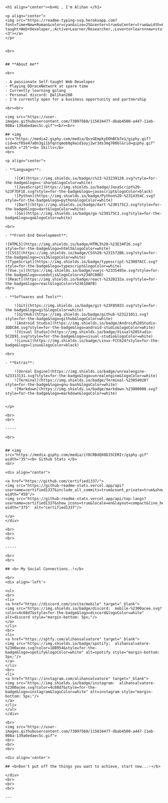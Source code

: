
    <h1 align="center"><b>Hi , I'm Alihan </h1>

    <p align="center">
    <img src="https://readme-typing-svg.herokuapp.com?font=Time+New+Roman&color=cyan&size=25&center=true&vCenter=true&width=600&height=100&lines=Self-taught+Web+Developer,;Active+Learner/Researcher,;Love+to+learn+new+stuffs..<3"></a>
    </p>


    <br>

        
    ## **About me**

    <br>

    - A passionate Self-taught Web Developer
    - Playing DDraceNetwork at spare time
    - Currently learning golang
    - Personal discord: @alihan200
    - I'm currently open for a business opportunity and partnership

    <br><br>

    <img src="https://user-images.githubusercontent.com/73097560/115834477-dbab4500-a447-11eb-908a-139a6edaec5c.gif"><br><br>

    ## <img src="https://media2.giphy.com/media/QssGEmpkyEOhBCb7e1/giphy.gif?cid=ecf05e47a0n3gi1bfqntqmob8g9aid1oyj2wr3ds3mg700bl&rid=giphy.gif" width ="25"><b> Skills</b>
    <br>

    <p align="center">

    - **Languages**:
        
        ![C#](https://img.shields.io/badge/c%23-%23239120.svg?style=for-the-badge&logo=c-sharp&logoColor=white)
        ![JavaScript](https://img.shields.io/badge/JavaScript%20-%23F7DF1E.svg?style=for-the-badge&logo=javascript&logoColor=black)
        ![Python](https://img.shields.io/badge/Python%20-%2314354C.svg?style=for-the-badge&logo=python&logoColor=white)
        ![Dart](https://img.shields.io/badge/dart-%230175C2.svg?style=for-the-badge&logo=dart&logoColor=white)
        ![Go](https://img.shields.io/badge/go-%230175C2.svg?style=for-the-badge&logo=go&logoColor=white)

    <br>   
        
    - **Front-End Development**:

    ![HTML5](https://img.shields.io/badge/HTML5%20-%23E34F26.svg?style=for-the-badge&logo=html5&logoColor=white)
    ![CSS3](https://img.shields.io/badge/CSS%20-%231572B6.svg?style=for-the-badge&logo=css3&logoColor=white)
    ![TypeScript](https://img.shields.io/badge/typescript-%23007ACC.svg?style=for-the-badge&logo=typescript&logoColor=white)
    ![Vue.js](https://img.shields.io/badge/vuejs-%2335495e.svg?style=for-the-badge&logo=vuedotjs&logoColor=%234FC08D)
    ![React](https://img.shields.io/badge/react-%2320232a.svg?style=for-the-badge&logo=react&logoColor=%2361DAFB)
    <br>

    - **Softwares and Tools**:

        ![Git](https://img.shields.io/badge/git-%23F05033.svg?style=for-the-badge&logo=git&logoColor=white)
        ![GitHub](https://img.shields.io/badge/github-%23121011.svg?style=for-the-badge&logo=github&logoColor=white)
        ![Android Studio](https://img.shields.io/badge/Android%20Studio-3DDC84.svg?style=for-the-badge&logo=android-studio&logoColor=white)
        ![Visual Studio](https://img.shields.io/badge/Visual%20Studio-5C2D91.svg?style=for-the-badge&logo=visual-studio&logoColor=white)
        ![Linux](https://img.shields.io/badge/Linux-FCC624?style=for-the-badge&logo=linux&logoColor=black) 

    <br>

    - **Extras**:

        ![Unreal Engine](https://img.shields.io/badge/unrealengine-%23313131.svg?style=for-the-badge&logo=unrealengine&logoColor=white)
        ![Terminal](https://img.shields.io/badge/Terminal-%23054020?style=for-the-badge&logo=gnu-bash&logoColor=white)
        ![Markdown](https://img.shields.io/badge/markdown-%23000000.svg?style=for-the-badge&logo=markdown&logoColor=white)   


    </p>

    <br>
    <br>

    -----

    <br>


    ## <img src="https://media.giphy.com/media/iY8CRBdQXODJSCERIr/giphy.gif" width="35"><b> Github Stats </b>
    <br>

    <div align="center">

    <a href="https://github.com/certified1337/">
    <img src="https://github-readme-stats.vercel.app/api?username=certified1337&include_all_commits=true&count_private=true&show_icons=true&line_height=20&title_color=7A7ADB&icon_color=2234AE&text_color=D3D3D3&bg_color=0,000000,130F40" width="450"/>
    <img src="https://github-readme-stats.vercel.app/api/top-langs?username=certified1337&show_icons=true&locale=en&layout=compact&line_height=20&title_color=7A7ADB&icon_color=2234AE&text_color=D3D3D3&bg_color=0,000000,130F40" width="375"  alt="certified1337"/>

    </a>
    </div>

    <br>
    <br>
    <br>

    -----

    <br>
    <br>

    ## <b> My Social Connections..!</b>

    <br>
    <div align='left'>

    <ul>
    <br>
    <li>
    <a href="https://discord.com/invite/mobile" target="_blank">
    <img src="https://img.shields.io/badge/discord:  mobile-%2300acee.svg?color=4c68d7&style=for-the-badge&logo=discord&logoColor=white" alt=discord style="margin-bottom: 5px;"/>
    </a>
    </li>
    <br>
    <li>
    <a href="https://sptfy.com/alihansalvatore" target="_blank">
    <img src="https://img.shields.io/badge/spotify:  alihansalvatore-%2300acee.svg?color=1DB954&style=for-the-badge&logo=spotify&logoColor=white" alt=spotify style="margin-bottom: 5px;"/>
    </a>
    </li>
    <br>
    <li>
    <a href="https://instagram.com/alihansalvatore" target="_blank">
    <img src="https://img.shields.io/badge/instagram:  alihansalvatore-%2300acee.svg?color=4c68d7&style=for-the-badge&logo=instagram&logoColor=white" alt=instagram style="margin-bottom: 5px;"/>
    </a>
    </li>
    </ul>
    </div>

    <br>
    <img src="https://user-images.githubusercontent.com/73097560/115834477-dbab4500-a447-11eb-908a-139a6edaec5c.gif">
    <br>
    <br>
    <br>

    <div align='center'>

    ## <b>Don't put off the things you want to achieve, start now...✨</b>

    </div>
    <br>
    <br>
    <br>

    ---
